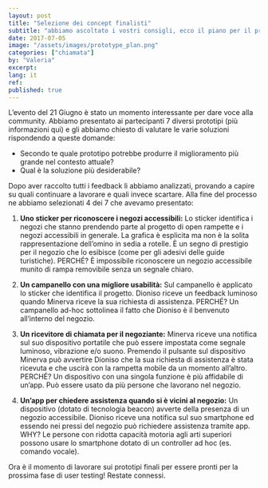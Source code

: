 ```yaml
---
layout: post
title: "Selezione dei concept finalisti"
subtitle: "abbiamo ascoltato i vostri consigli, ecco il piano per il prototipo finale"
date: 2017-07-05
image: "/assets/images/prototype_plan.png"
categories: ["chiamata"]
by: "Valeria"
excerpt:
lang: it
ref:
published: true
---
```


L’evento del 21 Giugno è stato un momento interessante per dare voce alla community.
Abbiamo presentato ai partecipanti 7 diversi prototipi (più informazioni qui) e gli abbiamo chiesto di valutare le varie soluzioni rispondendo a queste domande:
- Secondo te quale prototipo potrebbe produrre il miglioramento più grande nel contesto attuale?
- Qual è la soluzione più desiderabile?

Dopo aver raccolto tutti i feedback li abbiamo analizzati, provando a capire su quali continuare a lavorare e quali invece scartare.
Alla fine del processo ne abbiamo selezionati 4 dei 7 che avevamo presentato:

1. **Uno sticker per riconoscere i negozi accessibili:**
Lo sticker identifica i negozi che stanno prendendo parte al progetto di open rampette e i negozi accessibili in generale. La grafica è esplicita ma non è la solita rappresentazione dell’omino in sedia a rotelle. È un segno di prestigio per il negozio che lo esibisce (come per gli adesivi delle guide turistiche).
PERCHÉ? È impossibile riconoscere un negozio accessibile munito di rampa removibile senza un segnale chiaro.

2. **Un campanello con una migliore usabilità:**
Sul campanello è applicato lo sticker che identifica il progetto. Dioniso riceve un feedback luminoso quando Minerva riceve la sua richiesta di assistenza.
PERCHÉ? Un campanello ad-hoc sottolinea il fatto che Dioniso è il benvenuto all’interno del negozio.

3. **Un ricevitore di chiamata per il negoziante:**
Minerva riceve una notifica sul suo dispositivo portatile che può essere impostata come segnale luminoso, vibrazione e/o suono. Premendo il pulsante sul dispositivo Minerva può avvertire Dioniso che la sua richiesta di assistenza è stata ricevuta e che uscirà con la rampetta mobile da un momento all’altro.
PERCHÉ? Un dispositivo con una singola funzione è più affidabile di un’app. Può essere usato da più persone che lavorano nel negozio.

4. **Un’app per chiedere assistenza quando si è vicini al negozio:**
Un dispositivo (dotato di tecnologia beacon) avverte della presenza di un negozio accessibile. Dioniso riceve una notifica sul suo smartphone ed essendo nei pressi del negozio può richiedere assistenza tramite app.
WHY? Le persone con ridotta capacità motoria agli arti superiori possono usare lo smartphone dotato di un controller ad hoc (es. comando vocale).

Ora è il momento di lavorare sui prototipi finali per essere pronti per la prossima fase di user testing!
Restate connessi.
